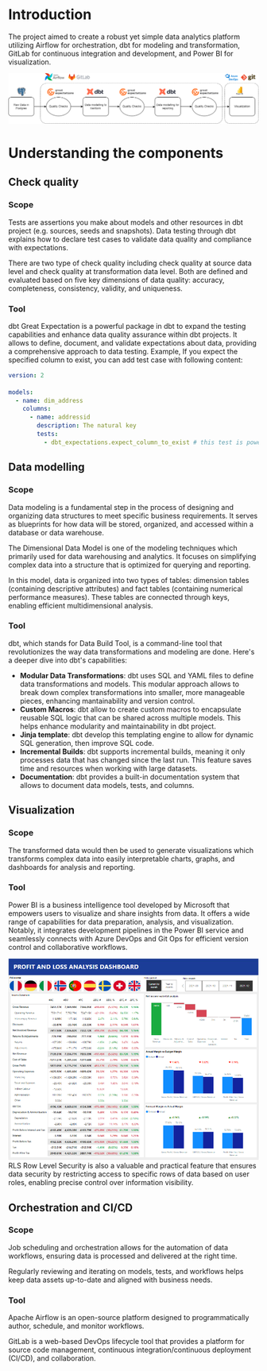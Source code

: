 # Introduction
The project aimed to create a robust yet simple data analytics platform utilizing Airflow for orchestration, dbt for modeling and transformation, GitLab for continuous integration and development, and Power BI for visualization.


![01_data_pipeline.png](images%2F01_data_pipeline.png)
# Understanding the components
## Check quality
### Scope
Tests are assertions you make about models and other resources in dbt project (e.g. sources, seeds and snapshots). Data testing through dbt explains how to declare test cases to validate data quality and compliance with expectations.


There are two type of check quality including check quality at source data level and check quality at transformation data level.
Both are defined and evaluated based on five key dimensions of data quality: accuracy, completeness, consistency, validity, and uniqueness.
### Tool
dbt Great Expectation is a powerful package in dbt to expand the testing capabilities and enhance data quality assurance within dbt projects. It allows to define, document, and validate expectations about data, providing a comprehensive approach to data testing.
Example, If you expect the specified column to exist, you can add test case with following content:
```yaml
version: 2

models:
  - name: dim_address
    columns:
      - name: addressid
        description: The natural key
        tests:
          - dbt_expectations.expect_column_to_exist # this test is powered by great-expectation library
```
## Data modelling
### Scope
Data modeling is a fundamental step in the process of designing and organizing data structures to meet specific business requirements. It serves as blueprints for how data will be stored, organized, and accessed within a database or data warehouse.


The Dimensional Data Model is one of the modeling techniques which primarily used for data warehousing and analytics. It focuses on simplifying complex data into a structure that is optimized for querying and reporting.


In this model, data is organized into two types of tables: dimension tables (containing descriptive attributes) and fact tables (containing numerical performance measures). These tables are connected through keys, enabling efficient multidimensional analysis.
### Tool
dbt, which stands for Data Build Tool, is a command-line tool that revolutionizes the way data transformations and modeling are done. Here's a deeper dive into dbt's capabilities:
- **Modular Data Transformations**: dbt uses SQL and YAML files to define data transformations and models. This modular approach allows to break down complex transformations into smaller, more manageable pieces, enhancing mantainability and version control.
- **Custom Macros**: dbt allow to create custom macros to encapsulate reusable SQL logic that can be shared across multiple models. This helps enhance modularity and maintainability in dbt project.
- **Jinja template**: dbt develop this templating engine to allow for dynamic SQL generation, then improve SQL code.
- **Incremental Builds**: dbt supports incremental builds, meaning it only processes data that has changed since the last run. This feature saves time and resources when working with large datasets.
- **Documentation**: dbt provides a built-in documentation system that allows to document data models, tests, and columns.
## Visualization
### Scope
The transformed data would then be used to generate visualizations which transforms complex data into easily interpretable charts, graphs, and dashboards for analysis and reporting.
### Tool
Power BI is a business intelligence tool developed by Microsoft that empowers users to visualize and share insights from data. It offers a wide range of capabilities for data preparation, analysis, and visualization. Notably, it integrates development pipelines in the Power BI service and seamlessly connects with Azure DevOps and Git Ops for efficient version control and collaborative workflows.


![07_pbi_dashboard.PNG](images%2F07_pbi_dashboard.PNG)
RLS Row Level Security is also a valuable and practical feature that ensures data security by restricting access to specific rows of data based on user roles, enabling precise control over information visibility.
## Orchestration and CI/CD
### Scope
Job scheduling and orchestration allows for the automation of data workflows, ensuring data is processed and delivered at the right time.


Regularly reviewing and iterating on models, tests, and workflows helps keep data assets up-to-date and aligned with business needs.
### Tool
Apache Airflow is an open-source platform designed to programmatically author, schedule, and monitor workflows.


GitLab is a web-based DevOps lifecycle tool that provides a platform for source code management, continuous integration/continuous deployment (CI/CD), and collaboration.

